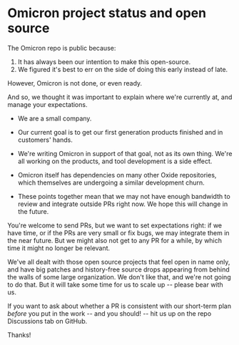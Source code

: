 # Omicron project status and open source

The Omicron repo is public because:

1. It has always been our intention to make this open-source.
2. We figured it's best to err on the side of doing this early instead of late.

However, Omicron is not done, or even ready.

And so, we thought it was important to explain where we're currently at, and
manage your expectations.

- We are a small company.

- Our current goal is to get our first generation products finished and in
  customers' hands.

- We're writing Omicron in support of that goal, not as its own thing. We're all
  working on the products, and tool development is a side effect.

- Omicron itself has dependencies on many other Oxide repositories, which
  themselves are undergoing a similar development churn.

- These points together mean that we may not have enough bandwidth to review and
  integrate outside PRs right now.  We hope this will change in the future.

You're welcome to send PRs, but we want to set expectations right: if we have
time, or if the PRs are very small or fix bugs, we may integrate them in the
near future.  But we might also not get to any PR for a while, by which time it
might no longer be relevant.

We've all dealt with those open source projects that feel open in name only, and
have big patches and history-free source drops appearing from behind the walls
of some large organization. We don't like that, and we're not going to do that.
But it will take some time for us to scale up -- please bear with us.

If you want to ask about whether a PR is consistent with our short-term plan
_before_ you put in the work -- and you should! -- hit us up on the repo
Discussions tab on GitHub.

Thanks!
